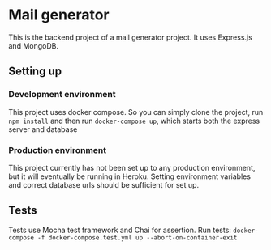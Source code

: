 # Mail generator
This is the backend project of a mail generator project. It uses Express.js and MongoDB.

## Setting up

### Development environment
This project uses docker compose. So you can simply clone the project, run `npm install` and then run `docker-compose up`, 
which starts both the express server and database

### Production environment
This project currently has not been set up to any production environment, but it will eventually be running in Heroku. 
Setting environment variables and correct database urls should be sufficient for set up.

## Tests
Tests use Mocha test framework and Chai for assertion. Run tests:
`docker-compose -f docker-compose.test.yml up --abort-on-container-exit`

